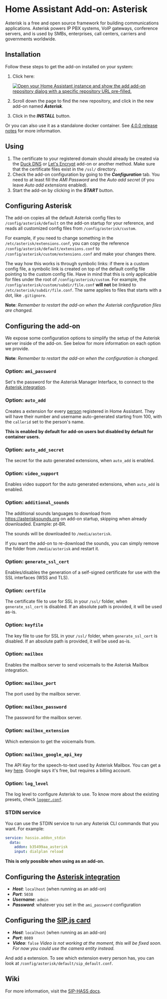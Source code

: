 # Home Assistant Add-on: Asterisk

Asterisk is a free and open source framework for building communications applications.
Asterisk powers IP PBX systems, VoIP gateways, conference servers, and is used by SMBs, enterprises, call centers, carriers and governments worldwide.

## Installation

Follow these steps to get the add-on installed on your system:

1. Click here:

   [![Open your Home Assistant instance and show the add add-on repository dialog with a specific repository URL pre-filled.](https://my.home-assistant.io/badges/supervisor_add_addon_repository.svg)](https://my.home-assistant.io/redirect/supervisor_add_addon_repository/?repository_url=https%3A%2F%2Fgithub.com%2FTECH7Fox%2Fasterisk-hass-addons)

1. Scroll down the page to find the new repository, and click in the new add-on named **_Asterisk_**.
1. Click in the **_INSTALL_** button.

Or you can also use it as a standalone docker container. See [4.0.0 release notes](./CHANGELOG.md#400) for more information.

## Using

1. The certificate to your registered domain should already be created via the [Duck DNS](https://github.com/home-assistant/hassio-addons/tree/master/duckdns) or [Let's Encrypt](https://github.com/home-assistant/hassio-addons/tree/master/letsencrypt) add-on or another method. Make sure that the certificate files exist in the `/ssl/` directory.
2. Check the add-on configuration by going to the **_Configuration_** tab. You need to at least fill the _AMI Password_ and the _Auto add secret_ (if you leave _Auto add extensions_ enabled).
3. Start the add-on by clicking in the **_START_** button.

## Configuring Asterisk

The add-on copies all the default Asterisk config files to `/config/asterisk/default` on the add-on startup for your reference, and reads all customized config files from `/config/asterisk/custom`.

For example, if you need to change something in the `/etc/asterisk/extensions.conf`, you can copy the reference `/config/asterisk/default/extensions.conf` to `/config/asterisk/custom/extensions.conf` and make your changes there.

The way how this works is through symbolic links: if there is a custom config file, a symbolic link is created on top of the default config file pointing to the custom config file. Have in mind that this is only applicable for files under the root of `/config/asterisk/custom`. For example, the `/config/asterisk/custom/subdir/file.conf` **will not** be linked to `/etc/asterisk/subdir/file.conf`. The same applies to files that starts with a dot, like `.gitignore`.

**Note**: _Remember to restart the add-on when the Asterisk configuration files are changed._

## Configuring the add-on

We expose some configuration options to simplify the setup of the Asterisk server inside of the add-on. See below for more information on each option we provide.

**Note**: _Remember to restart the add-on when the configuration is changed._

### Option: `ami_password`

Set's the password for the Asterisk Manager Interface, to connect to the [Asterisk integration](https://github.com/TECH7Fox/Asterisk-integration).

### Option: `auto_add`

Creates a extension for every [person](https://www.home-assistant.io/integrations/person/) registered in Home Assistant. They will have their number and username auto-generated starting from 100, with the `callerid` set to the person's name.

**This is enabled by default for add-on users but disabled by default for container users.**

### Option: `auto_add_secret`

The secret for the auto generated extensions, when `auto_add` is enabled.

### Option: `video_support`

Enables video support for the auto generated extensions, when `auto_add` is enabled.

### Option: `additional_sounds`

The additional sounds languages to download from <https://asterisksounds.org> on add-on startup, skipping when already downloaded. Example: pt-BR.

The sounds will be downloaded to `/media/asterisk`.

If you want the add-on to re-download the sounds, you can simply remove the folder from `/media/asterisk` and restart it.

### Option: `generate_ssl_cert`

Enables/disables the generation of a self-signed certificate for use with the SSL interfaces (WSS and TLS).

### Option: `certfile`

The certificate file to use for SSL in your `/ssl/` folder, when `generate_ssl_cert` is disabled. If an absolute path is provided, it will be used as-is.

### Option: `keyfile`

The key file to use for SSL in your `/ssl/` folder, when `generate_ssl_cert` is disabled. If an absolute path is provided, it will be used as-is.

### Option: `mailbox`

Enables the mailbox server to send voicemails to the Asterisk Mailbox integration.

### Option: `mailbox_port`

The port used by the mailbox server.

### Option: `mailbox_password`

The password for the mailbox server.

### Option: `mailbox_extension`

Which extension to get the voicemails from.

### Option: `mailbox_google_api_key`

The API Key for the speech-to-text used by Asterisk Mailbox.
You can get a key [here](https://cloud.google.com/speech-to-text). Google says it's free, but requires a billing account.

### Option: `log_level`

The log level to configure Asterisk to use. To know more about the existing presets, check [`logger.conf`](./rootfs/usr/share/tempio/logger.conf.gtpl).

### STDIN service

You can use the STDIN service to run any Asterisk CLI commands that you want. For example:

```yaml
service: hassio.addon_stdin
  data:
    addon: b35499aa_asterisk
    input: dialplan reload
```

**This is only possible when using as an add-on.**

## Configuring the [Asterisk integration](https://github.com/TECH7Fox/Asterisk-integration)

- **_Host_**: `localhost` (when running as an add-on)
- **_Port_**: `5038`
- **_Username_**: `admin`
- **_Password_**: whatever you set in the `ami_password` configuration

## Configuring the [SIP.js card](https://github.com/TECH7Fox/HA-SIP)

- **_Host_**: `localhost` (when running as an add-on)
- **_Port_**: `8089`
- **_Video_**: `false` _Video is not working at the moment, this will be fixed soon. For now you could use the camera entity instead._

And add a extension. To see which extension every person has, you can look at `/config/asterisk/default/sip_default.conf`.

## Wiki

For more information, visit the [SIP-HASS docs](https://tech7fox.github.io/sip-hass-docs/).
